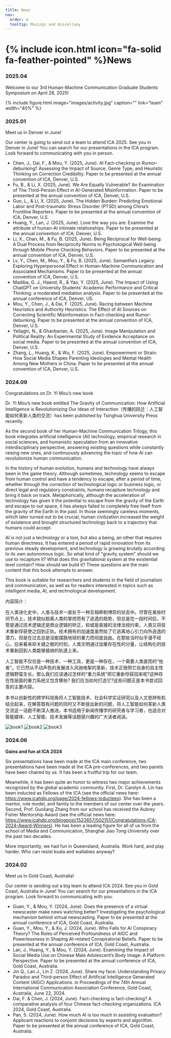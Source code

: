 ```yaml
---
title: News
nav:
  order: 4
  tooltip: Musings and miscellany
---
```


# {% include icon.html icon="fa-solid fa-feather-pointed" %}News

### 2025.04
Welcome to our 3rd Human-Machine Communication Graduate Students Symposium on April 28, 2025!

{%
  include figure.html
  image="images/activity.jpg"
  caption=""
  link="team"
  width="40%"
%}

### 2025.01
Meet us in Denver in June!

Our center is going to send out a team to attend ICA 2025. See you in Denver in June! You can search for our presentations in the ICA program. Look forward to communicating with you in person.

- Chen, J., Dai, F., & Mou, Y. (2025, June). AI Fact-checking or Rumor-debunking? Assessing the Impact of Source, Genre Type, and Heuristic Thinking on Correction Credibility. Paper to be presented at the annual convention of ICA, Denver, U.S.
- Fu, B., & Li, X. (2025, June). We Are Equally Vulnerable? An Examination of The Third-Person Effect in AI-Generated Misinformation. Paper to be presented at the annual convention of ICA, Denver, U.S.
- Guo, L., & Li, X. (2025, June). The Hidden Burden: Predicting Emotional Labor and Post-traumatic Stress Disorder (PTSD) among China’s Frontline Reporters. Paper to be presented at the annual convention of ICA, Denver, U.S.
- Huang, Y., Lan, J. (2025, June). Love the way you are: Examine the attribute of human-AI intimate relationships. Paper to be presented at the annual convention of ICA, Denver, U.S.
- Li, X., Chan, M., & Fu, B. (2025, June). Being Reciprocal for Well-being: A Dual Process from Reciprocity Norms to Psychological Well-being through Mobile Phone Checking Behaviors. Paper to be presented at the annual convention of ICA, Denver, U.S.
- Lv, Y., Chen, M., Mou, Y., & Fu, B. (2025, June). Samantha’s Legacy: Exploring Hyperpersonal Effect in Human-Machine Communication and Associated Mechanisms. Paper to be presented at the annual convention of ICA, Denver, U.S.
- Madiba, G. J., Haand, R., & Yao, Y. (2025, June). The Impact of Using ChatGPT on University Students’ Academic Performance and Critical Thinking: a moderated mediation analysis. Paper to be presented at the annual conference of ICA, Denver, US.
- Mou, Y., Chen, J., & Dai, F. (2025, June). Racing between Machine Heuristics and Authority Heuristics: The Effect of AI Sources on Correcting Scientific Misinformation in Fact-checking and Rumor-debunking. Paper to be presented at the annual convention of ICA, Denver, U.S.
- Yeilaghi, N., & Ghanbarian, A. (2025, June). Image Manipulation and Political Reality: An Experimental Study of Evidence Acceptance on social media. Paper to be presented at the annual convention of ICA, Denver, U.S.
- Zhang, L., Huang, K., & Wu, F. (2025, June). Empowerment or Strain: How Social Media Shapes Parenting Ideologies and Mental Health Among New Mothers in China. Paper to be presented at the annual convention of ICA, Denver, U.S.


### 2024.09
Congratulations on Dr. Yi Mou’s new book

Dr. Yi Mou’s new book entitled The Gravity of Communication: How Artificial Intelligence is Revolutionizing Our Ideas of Interaction（传播的跃迁：人工智能如何革新人类的交流）has been published by Tsinghua University Press recently. 

As the second book of her Human-Machine Communication Trilogy, this book integrates artificial intelligence (AI) technology, empirical research in social sciences, and humanistic speculation from an innovative interdisciplinary perspective, answering existing questions while constantly raising new ones, and continuously advancing the topic of how AI can revolutionize human communication. 

In the history of human evolution, humans and technology have always been in the game theory. Although sometimes, technology seems to escape from human control and have a tendency to escape, after a period of time, whether through the correction of technological logic or business logic, or direct legal and regulatory constraints, humans recapture technology and bring it back on track. Metaphorically, although the acceleration of technology has given it the potential to escape from the gravity of the Earth and escape to out space, it has always failed to completely free itself from the gravity of the Earth in the past. In those seemingly careless moments, which later turned out to be crucial, human civilization increased the weight of existence and brought structured technology back to a trajectory that humans could accept.

AI is not just a technology or a tool, but also a being, an other that requires human directness. It has entered a period of rapid innovation from its previous steady development, and technology is growing brutally according to its own autonomous logic. So what kind of "gravity system" should we use to recapture it? What does this gravitational system at the existential level contain? How should we build it? These questions are the main content that this book attempts to answer.

This book is suitable for researchers and students in the field of journalism and communication, as well as for readers interested in topics such as intelligent media, AI, and technological development.

内容简介：

在人类进化史中，人类与技术一直处于一种互相牵制博弈的状态中。尽管在某些时间节点上，技术貌似脱离人类的掌控而有了逃逸的趋势，但总是在一段时间后，不管是通过技术逻辑还是商业逻辑的矫正，抑或是直接的法律法规约束，人类又将技术重新俘获使之回到正轨。技术拥有的加速度虽然给了它逃离地心引力向外逃逸的潜力，但是在过去总是没能摆脱地球的重力而彻底自由。在那些当时似乎漫不经心，后来看来却关键之极的时刻，人类文明通过加重存在性的分量，让结构化的技术重新回到人类能够接纳的轨道上来。

人工智能不仅仅是一种技术、一种工具，更是一种存在，一个需要人类直而的“他者”。它已然从不动声色的发展进入风驰电掣的革新，技术正按照它自身的自主性逻辑野蛮生长。那么我们应该通过怎样的“重力系统”把它重新俘获回来呢?这种存在性层面的重力系统又包含哪些? 我们应当如何打造它?这些问题正是本书尝试回答的主要内容。

本书以创新性的跨学科视角将人工智能技术、社会科学实证研究以及人文思辨有机结合起来，在解答既有问题的同时又不断提出新的问题，将人工智能如何革新人类交流这一话题不断深入推进。本书适用于新闻传播学的研究者与学习者，也适合对智能媒体、人工智能、技术发展等话题感兴趣的广大读者阅读。

![book1](../images/book1.png)
![book2](../images/book2.png)
![book3](../images/book3.png)
### 2024.06
**Gains and fun at ICA 2024**

Six presentations have been made at the ICA main conference, two presentations have been made at the ICA pre-conferences, and two panels have been chaired by us. It has been a fruitful trip for our team. 

Meanwhile, it has been quite an honor to witness two major achievements recognized by the global academic community. First, Dr. Carolyn A. Lin has been inducted as Fellows of the ICA (see the official news here: https://www.icahdq.org/page/2024-fellows-inductees). She has been a mentor, role model, and family to the members of our center over the years. Second, Prof. Guoliang Zhang from our school has received the Aubrey Fisher Mentorship Award (see the official news here: https://www.icahdq.org/blogpost/1523657/502151/Congratulations-ICA-2024-Award-Winners). He has been a leading figure for all of us from the school of Media and Communication, Shanghai Jiao Tong University over the past two decades. 

More importantly, we had fun in Queensland, Australia. Work hard, and play harder. Who can resist koala and wallabies anyway? 


### 2024.02
Meet us in Gold Coast, Australia!

Our center is sending out a big team to attend ICA 2024. See you in Gold Coast, Australia in June! You can search for our presentations in the ICA program. Look forward to communicating with you. 

- Guan, Y., & Mou, Y. (2024, June). Does the presence of a virtual newscaster make news watching better? Investigating the psychological mechanism behind virtual newscasting. Paper to be presented at the annual conference of ICA, Gold Coast, Australia.
- Guan, Y., Mou, Y., & Xu, J. (2024, June). Who Falls for AI Conspiracy Theory? The Roles of Perceived Profoundness of AIGC and Powerlessness in Shaping AI-related Conspiratorial Beliefs. Paper to be presented at the annual conference of ICA, Gold Coast, Australia.
- Lan, J., Huang, Y., & Mou, Y. (2024, June). Examining the Impact of Social Media Use on Chinese Male Adolescent’s Body Image: A Platform Perspective. Paper to be presented at the annual conference of ICA, Gold Coast, Australia.
- Jin Q., Lan J., Lin Z. (2024, June). Share my face: Understanding Privacy Paradox and Third-person Effect of Artificial Intelligence Generated Content (AIGC) Applications. in Proceedings of the 74th Annual International Communication Association Conference, Gold Coast, Australia, June 22, 2024.  
- Dai, F. & Chen, J. (2024, June). Fact-checking is fact-checking? A comparative analysis of four Chinese fact-checking organizations. ICA 2024, Gold Coast, Australia.
- Pan, S. (2024, June). How much AI is too much in assisting evaluation? Applicant reactions to conjoint decisions by experts and algorithm. Paper to be presented at the annual conference of ICA, Gold Coast, Australia.
